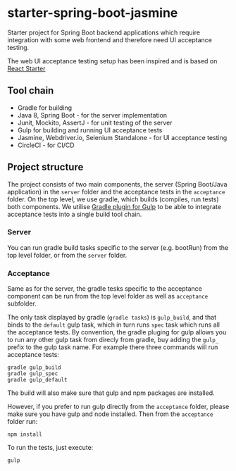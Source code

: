 # starter-spring-boot-jasmine
Starter project for Spring Boot backend applications which require integration with some web frontend and therefore need UI acceptance testing. 

The web UI acceptance testing setup has been inspired and is based on [React Starter](https://github.com/pivotal-cf/react-starter)

## Tool chain
* Gradle for building
* Java 8, Spring Boot - for the server implementation
* Junit, Mockito, AssertJ - for unit testing of the server
* Gulp for building and running UI acceptance tests
* Jasmine, Webdriver.io, Selenium Standalone - for UI acceptance testing
* CircleCI - for CI/CD

## Project structure

The project consists of two main components, the server (Spring Boot/Java application) in the `server` folder and the acceptance tests in the `acceptance` folder.
On the top level, we use gradle, which builds (compiles, run tests) both components. We utilise [Gradle plugin for Gulp](https://github.com/srs/gradle-gulp-plugin) to be able to integrate acceptance tests into a single build tool chain.

### Server

You can run gradle build tasks specific to the server (e.g. bootRun) from the top level folder, or from the `server` folder.

### Acceptance

Same as for the server, the gradle tesks specific to the acceptance component can be run from the top level folder as well as `acceptance` subfolder.

The only task displayed by gradle (`gradle tasks`) is `gulp_build`, and that binds to the `default` gulp task, which in turn runs `spec` task which  runs all the acceptance tests. By convention, the gradle pluging for gulp allows you to run any other gulp task from direcly from gradle, buy adding the `gulp_` prefix to the gulp task name. For example there three commands will run acceptance tests:

```
gradle gulp_build
gradle gulp_spec
gradle gulp_default
```

The build will also make sure that gulp and npm packages are installed.

However, if you prefer to run gulp directly from the `acceptance` folder, please make sure you have gulp and node installed. Then from the `acceptance` folder run:
```
npm install
```

To run the tests, just execute:
```
gulp
```
